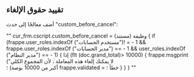## تقييد حقوق الإلغاء

أضف معالجًا إلى حدث "custom_before_cancel":

""
cur_frm.cscript.custom_before_cancel = وظيفة (مستند) {
    if (frappe.user_roles.indexOf ("مستخدم الحسابات")! = - 1 && frappe.user_roles.indexOf ("مدير الحسابات") == - 1
            && user_roles.indexOf ("مدير النظام") == - 1) {
        إذا (flt (doc.grand_total)> 10000) {
            frappe.msgprint ("لا يمكنك إلغاء هذه المعاملة ، لأن المجموع الكلي \
                أكبر من 10000 بوصة) ؛
            frappe.validated = خطأ ؛
        }
    }
}
""